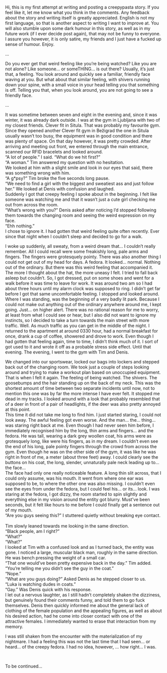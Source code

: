 Hi, this is my first attempt at writing and posting a creepypasta story. If you feel like it, let me know what you think in the comments. Any feedback about the story and writing itself is greatly appreciated. English is not my first language, so that is another aspect to writing I want to improve at. You will also stumble upon some dark humour in this story, as well as in my future work (if I ever decide post again), that may not be funny to everyone. I assure you however, it is only satire, my friends and I just have a fucked up sense of humour. Enjoy.  

... 

Do you ever get that weird feeling like you’re being watched? Like you are not alone? Like someone... or someTHING... is out there? Usually, it’s just that, a feeling. You look around and quickly see a familiar, friendly face waving at you. But what about that similar feeling, with shivers running down your spine, with a small voice in your head telling you that something is off. Telling you that, when you look around, you are not going to see a friendly face. 

...  

It was sometime between seven and eight in the evening and, since it was winter, it was already dark outside. I was at the gym in Ljubljana with two of my closest friends. Clever fit in Situla. That was probably my favourite gym. Since they opened another Clever fit gym in Bežigrad the one in Situla usually wasn’t too busy, the equipment was in good condition and there was plenty of space. On that day however, it was pretty crowded. After arriving and meeting out front, we entered through the main entrance, scanned our RFID bracelets and looked around.    
“A lot of people.” I said. “What do we hit first?”    
“A woman.” Tim answered my question with no hesitation.    
We looked at him with a slight smile and look in our eyes that said, there was something wrong with him.    
“A g\*psy?” Tim broke the five seconds long pause.   
“We need to find a girl with the biggest and sweatiest ass and just follow her.” We looked at Denis with confusion and laughed.   
Suddenly I got that creepy feeling I spoke about in the beginning. I felt like someone was watching me and that it wasn’t just a cute girl checking me out from across the room.    
“What’s wrong with you?” Denis asked after noticing I’d stopped following them towards the changing room and seeing the weird expression on my face.   
“Ehh nothing.”    
I chose to ignore it. I had gotten that weird feeling quite often recently. Ever since that night when I couldn’t sleep and decided to go for a walk. 

I woke up suddenly, all sweaty, from a weird dream that... I couldn’t really remember. All I could recall were some freakishly long, pale arms and fingers. The fingers were grotesquely pointy. There was also another thing I could not get out of my head for days. A fedora. It looked... normal. Nothing out of the ordinary. But there was this weird feeling that accompanied it. The more I thought about the hat, the more uneasy I felt. I tried to fall back asleep but couldn’t. So, I got dressed, put on some shoes and went for a walk before it was time to leave for work. It was around two am so I had about three hours until my alarm clock was supposed to ring. I didn’t get far before I got that same uncomfortable feeling. I stopped and looked around. Where I was standing, was the beginning of a very badly lit park. Because I could not make out anything out of the ordinary anywhere around me, I kept going. Just... on higher alert. There was no rational reason for me to worry, at least from what I could see or hear, but I also did not want to ignore my instincts, so I decided to take a turn towards the main street with more traffic. Well. As much traffic as you can get in the middle of the night. I returned to the apartment at around 0330 hour, had a normal breakfast for once, drank a cup of coffee, showered and drove to work. Even though I had gotten that feeling again, time to time, I didn’t think much of it. I sort of got used to it and wrote it off as a probable stress side effect. Until that evening. The evening, I went to the gym with Tim and Denis.  

We changed into our sportswear, locked our bags into lockers and stepped back out of the changing room. We took just a couple of steps looking around and trying to make a workout plan based on unoccupied equipment. That is when I felt it again. The feeling of being watched. The shivers. The goosebumps and the hair standing up on the back of my neck. This was the shortest amount of time between two separate incidents until now, not to mention this one was by far the more intense I have ever felt. It stopped me dead in my tracks. I looked around with a look that probably resembled that of a deer in front of a pair of headlights, if the deer was also pretty annoyed at this point.    
This time it did not take me long to find him. I just started staring, I could not look away. The awful feeling got even worse. And the man... the... thing... was staring right back at me. Even though I had never seen him before, I immediately recognised him by the long, thin arms and fingers... and the fedora. He was tall, wearing a dark grey woollen coat, his arms were as grotesquely long, like were his fingers, as in my dream. I couldn’t even see the end of his long, pale pointy fingers through the crowd from across the gym. Even though he was on the other side of the gym, it was like he was right in front of me, a meter (about three feet) away. I could clearly see the buttons on his coat, the long, slender, unnaturally pale neck leading up to... the face...   
The face had only one really noticeable feature. A long thin slit across, that I could only assume, was his mouth. It went from where one ear was supposed to be, to where the other one was also missing. I couldn’t even see the eyes from under the fedora, but I could feel his... or its... look. I was staring at the fedora, I got dizzy, the room started to spin slightly and everything else in my vision around the entity got blurry. Must've been seconds, but it felt like hours to me before I could finally get a sentence out of my mouth.   
“Are you guys seeing this?” I stuttered quietly without breaking eye contact.    
Tim slowly leaned towards me looking in the same direction.   
“Black people, am I right?”   
“What?”   
“What?”   
I looked at Tim with a confused look and as I turned back, the entity was gone. I noticed a large, muscular black man, roughly in the same direction. He was bench pressing the weight of a small car.   
“That one would’ve been pretty expensive back in the day.” Tim added.   
“You’re telling me you didn’t see the guy in the coat.”   
“Nope.”   
“What are you guys doing?” Asked Denis as he stepped closer to us.   
“Luka is watching dudes in coats.”    
“Gay.” Was Denis quick with his response.    
I let out a nervous laughter, as I still hadn’t completely shaken the dizziness, but genuinely found their comments funny, and told them to go fuck themselves. Denis then quickly informed me about the general lack of clothing of the female population and the appealing figures, as well as about his desired action, had he come into closer contact with one of the attractive females. I immediately wanted to erase that interaction from my memory.  

I was still shaken from the encounter with the materialization of my nightmare. I had a feeling this was not the last time that I had seen... or heard... of the creepy fedora. I had no idea, however, ... how right... I was. 

 

To be continued...  